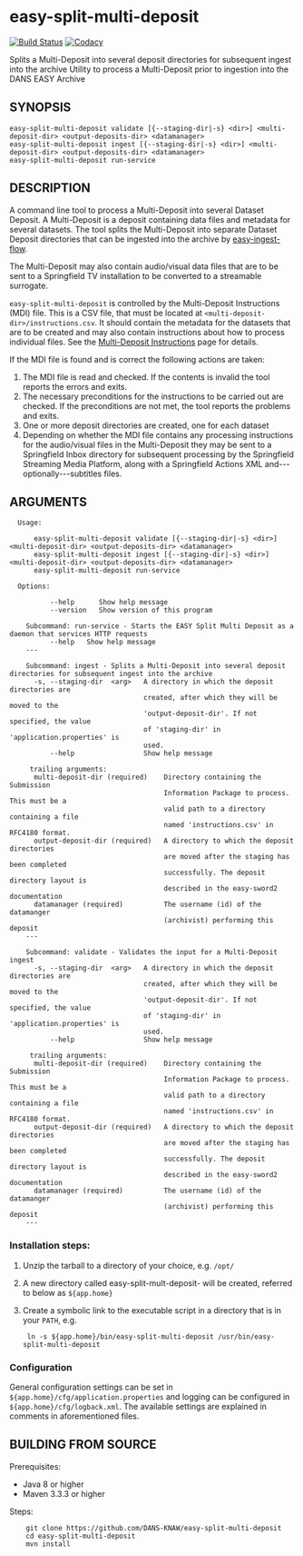 easy-split-multi-deposit
========================
[![Build Status](https://travis-ci.org/DANS-KNAW/easy-split-multi-deposit.png?branch=master)](https://travis-ci.org/DANS-KNAW/easy-split-multi-deposit)
[![Codacy](https://api.codacy.com/project/badge/Grade/bace6a1d52234ce2a70846d15610ca75)](https://www.codacy.com/app/richard.v.heest/easy-split-multi-deposit?utm_source=github.com&utm_medium=referral&utm_content=rvanheest/easy-split-multi-deposit&utm_campaign=badger)

Splits a Multi-Deposit into several deposit directories for subsequent ingest into the archive
Utility to process a Multi-Deposit prior to ingestion into the DANS EASY Archive

SYNOPSIS
--------

    easy-split-multi-deposit validate [{--staging-dir|-s} <dir>] <multi-deposit-dir> <output-deposits-dir> <datamanager>
    easy-split-multi-deposit ingest [{--staging-dir|-s} <dir>] <multi-deposit-dir> <output-deposits-dir> <datamanager>
    easy-split-multi-deposit run-service


DESCRIPTION
-----------
A command line tool to process a Multi-Deposit into several Dataset Deposit. A Multi-Deposit
is a deposit containing data files and metadata for several datasets. The tool splits the
Multi-Deposit into separate Dataset Deposit directories that can be ingested into the archive by 
[easy-ingest-flow].

The Multi-Deposit may also contain audio/visual data files that are to be sent to a Springfield TV
installation to be converted to a streamable surrogate.

`easy-split-multi-deposit` is controlled by the Multi-Deposit Instructions (MDI) file. This is a CSV file,
that must be located at `<multi-deposit-dir>/instructions.csv`. It should contain the metadata for the
datasets that are to be created and may also contain instructions about how to process individual files.
See the [Multi-Deposit Instructions] page for details.

If the MDI file is found and is correct the following actions are taken:

1. The MDI file is read and checked. If the contents is invalid the tool reports the errors and exits.
2. The necessary preconditions for the instructions to be carried out are checked. 
   If the preconditions are not met, the tool reports the problems and exits.
3. One or more deposit directories are created, one for each dataset
4. Depending on whether the MDI file contains any processing instructions for the audio/visual files 
   in the Multi-Deposit they may be sent to a Springfield Inbox directory for
   subsequent processing by the Springfield Streaming Media Platform, along with
   a Springfield Actions XML and---optionally---subtitles files. 
  
  
ARGUMENTS
---------
```
  Usage: 

      easy-split-multi-deposit validate [{--staging-dir|-s} <dir>] <multi-deposit-dir> <output-deposits-dir> <datamanager>
      easy-split-multi-deposit ingest [{--staging-dir|-s} <dir>] <multi-deposit-dir> <output-deposits-dir> <datamanager>
      easy-split-multi-deposit run-service

  Options:

          --help      Show help message
          --version   Show version of this program
    
    Subcommand: run-service - Starts the EASY Split Multi Deposit as a daemon that services HTTP requests
          --help   Show help message
    ---
    
    Subcommand: ingest - Splits a Multi-Deposit into several deposit directories for subsequent ingest into the archive
      -s, --staging-dir  <arg>   A directory in which the deposit directories are
                                 created, after which they will be moved to the
                                 'output-deposit-dir'. If not specified, the value
                                 of 'staging-dir' in 'application.properties' is
                                 used.
          --help                 Show help message
    
     trailing arguments:
      multi-deposit-dir (required)    Directory containing the Submission
                                      Information Package to process. This must be a
                                      valid path to a directory containing a file
                                      named 'instructions.csv' in RFC4180 format.
      output-deposit-dir (required)   A directory to which the deposit directories
                                      are moved after the staging has been completed
                                      successfully. The deposit directory layout is
                                      described in the easy-sword2 documentation
      datamanager (required)          The username (id) of the datamanger
                                      (archivist) performing this deposit
    ---
    
    Subcommand: validate - Validates the input for a Multi-Deposit ingest
      -s, --staging-dir  <arg>   A directory in which the deposit directories are
                                 created, after which they will be moved to the
                                 'output-deposit-dir'. If not specified, the value
                                 of 'staging-dir' in 'application.properties' is
                                 used.
          --help                 Show help message
    
     trailing arguments:
      multi-deposit-dir (required)    Directory containing the Submission
                                      Information Package to process. This must be a
                                      valid path to a directory containing a file
                                      named 'instructions.csv' in RFC4180 format.
      output-deposit-dir (required)   A directory to which the deposit directories
                                      are moved after the staging has been completed
                                      successfully. The deposit directory layout is
                                      described in the easy-sword2 documentation
      datamanager (required)          The username (id) of the datamanger
                                      (archivist) performing this deposit
    ---
```


### Installation steps:

1. Unzip the tarball to a directory of your choice, e.g. `/opt/`
2. A new directory called easy-split-mult-deposit-<version> will be created, referred to below as `${app.home}`
3. Create a symbolic link to the executable script in a directory that is in your `PATH`, e.g.

        ln -s ${app.home}/bin/easy-split-multi-deposit /usr/bin/easy-split-multi-deposit


### Configuration

General configuration settings can be set in `${app.home}/cfg/application.properties` and logging can be
configured in `${app.home}/cfg/logback.xml`. The available settings are explained in comments in 
aforementioned files.


BUILDING FROM SOURCE
--------------------

Prerequisites:

* Java 8 or higher
* Maven 3.3.3 or higher
 
Steps:

        git clone https://github.com/DANS-KNAW/easy-split-multi-deposit
        cd easy-split-multi-deposit
        mvn install


[Multi-Deposit Instructions]: multi-deposit-instructions.md
[easy-ingest-flow]: https://github.com/DANS-KNAW/easy-ingest-flow

  







